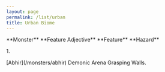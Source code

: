 ```yaml
---
layout: page
permalink: /list/urban
title: Urban Biome
---
```


<p> <span class="a">**Monster**</span> <span class="b">**Feature Adjective**</span> <span class="b">**Feature**</span>  <span class="a">**Hazard**</span> </p>
1. <p> <span class="a">[Abhir](/monsters/abhir)</span> <span class="a">Demonic</span>  <span class="a">Arena</span> <span class="a">Grasping Walls</span>. </p>
